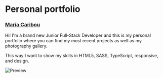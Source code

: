 # Personal portfolio
### **[María Caribou](https://mariacaribou.github.io/)**

Hi! I'm a brand new Junior Full-Stack Developer and this is my personal portfolio where you can find my most recent projects as well as my photography gallery.

This way I want to show my skills in HTML5, SASS, TypeScript, responsive, and design.

![Preview](https://mariacaribou.github.io/img/images/portfolio-preview.png)